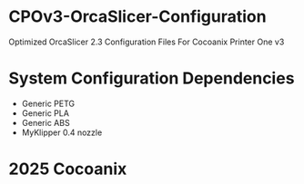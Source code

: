 # CPOv3-OrcaSlicer-Configuration
Optimized OrcaSlicer 2.3 Configuration Files For Cocoanix Printer One v3
# System Configuration Dependencies
- Generic PETG
- Generic PLA
- Generic ABS
- MyKlipper 0.4 nozzle
# 2025 Cocoanix

